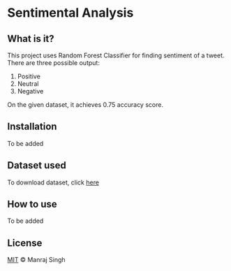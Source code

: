 # Sentimental Analysis

## What is it?
This project uses Random Forest Classifier for finding sentiment of a tweet. There are three possible output:

1. Positive
2. Neutral
3. Negative

On the given dataset, it achieves 0.75 accuracy score.

## Installation
To be added

## Dataset used

To download dataset, click [here](https://www.kaggle.com/crowdflower/twitter-airline-sentiment/downloads/twitter-airline-sentiment.zip)

## How to use
To be added

## License
[MIT](https://github.com/ManrajGrover/Sentimental-Analysis/edit/master/README.md) © Manraj Singh
